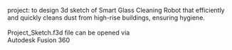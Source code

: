 project: to design 3d sketch of
Smart Glass Cleaning Robot that efficiently <br/>
and quickly cleans dust from high-rise buildings, 
ensuring hygiene. <br /><br/>
Project_Sketch.f3d file can be opened via <br />
Autodesk Fusion 360 <br />



